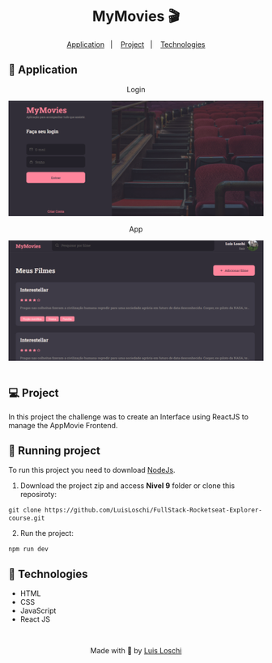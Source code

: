<h1 align="center">
    MyMovies 🎬
</h1>

<p align="center">
  <a href="#-Application">Application</a>&nbsp;&nbsp;&nbsp;|&nbsp;&nbsp;&nbsp;
  <a href="#-Project">Project</a>&nbsp;&nbsp;&nbsp;|&nbsp;&nbsp;&nbsp;
  <a href="#-Technologies">Technologies</a>
</p>

## 🔖 Application

<div align="center">
    <p>Login</p>
    <img src="./src/assets/Login.png" width=600>
    <p>App</p>
    <img src="./src/assets/App.png" width=600>
</div>

<br>

## 💻 Project
In this project the challenge was to create an Interface using ReactJS to manage the AppMovie Frontend.

## 📝 Running project
To run this project you need to download <a href="https://nodejs.org/en">NodeJs</a>.

1.  Download the project zip and access <strong>Nivel 9</strong> folder or clone this reposiroty:
```
git clone https://github.com/LuisLoschi/FullStack-Rocketseat-Explorer-course.git
```

2.  Run the project:
```
npm run dev
```

## 🚀 Technologies
- HTML
- CSS
- JavaScript
- React JS

<br>

<p align="center">
    Made with 💙 by <a href="https://www.linkedin.com/in/luis-loschi/">Luis Loschi</a>
</p>